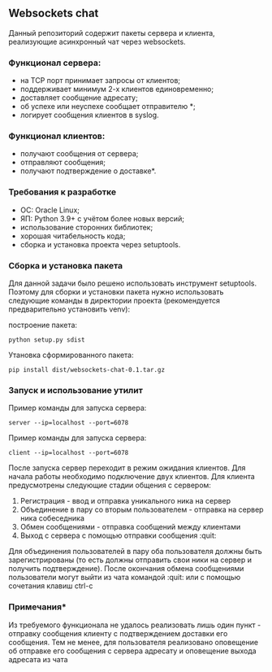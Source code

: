 ##  Websockets chat

Данный репозиторий содержит пакеты сервера и клиента, реализующие асинхронный
чат через websockets.

### Функционал сервера:

- на TCP порт принимает запросы от клиентов;
- поддерживает минимум 2-х клиентов единовременно;
- доставляет сообщение адресату;
- об успехе или неуспехе сообщает отправителю *;
- логирует сообщения клиентов в syslog.

### Функционал клиентов:

- получают сообщения от сервера;
- отправляют сообщения;
- получают подтверждение о доставке*.

### Требования к разработке

- ОС: Oracle Linux;
- ЯП: Python 3.9+ с учётом более новых версий;
- использование сторонних библиотек;
- хорошая читабельность кода;
- сборка и установка проекта через setuptools.

### Сборка и установка пакета

Для данной задачи было решено использовать инструмент setuptools. Поэтому для сборки и установки
пакета нужно использовать следующие команды в директории проекта (рекомендуется предварительно установить venv):

построение пакета:

    python setup.py sdist

Утановка сформированного пакета:

    pip install dist/websockets-chat-0.1.tar.gz

### Запуск и использование утилит

Пример команды для запуска сервера:

    server --ip=localhost --port=6078

Пример команды для запуска сервера:

    client --ip=localhost --port=6078

После запуска сервер переходит в режим ожидания клиентов. Для начала работы необходимо подключение двух клиентов.
Для клиента предусмотрены следующие стадии общения с сервером:
1. Регистрация - ввод и отправка уникального ника на сервер
2. Объединение в пару со вторым пользователем - отправка на сервер ника собеседника
3. Обмен сообщениями - отправка сообщений между клиентами
4. Выход с сервера с помощью отправки сообщения :quit:

Для объединения пользователей в пару оба пользователя должны быть зарегистрированы (то есть должны отправить свои
ники на сервер и получить подтверждение).
После окончания обмена сообщениями пользователи могут выйти из чата командой :quit: или с помощью сочетания
клавиш ctrl-c

### Примечания*

Из требуемого функционала не удалось реализовать лишь один пункт - отправку сообщения клиенту с
подтверждением доставки его сообщения. Тем не менее, для пользователя реализовано оповещение
об отправке его сообщения с сервера адресату и оповещение выхода адресата из чата
